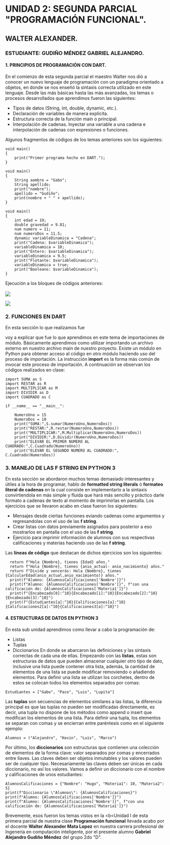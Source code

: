 # UNIDAD 2: SEGUNDA PARCIAL "PROGRAMACIÓN FUNCIONAL". 
## WALTER ALEXANDER.
### ESTUDIANTE: GUDIÑO MÉNDEZ GABRIEL ALEJANDRO.
#### 1. PRINCIPIOS DE PROGRAMACIÓN CON DART.
En el comienzo de esta segunda parcial el maestro Walter nos dió a conocer un nuevo lenguaje de programación con un paradigma orientado a objetos, en donde se nos enseñó la sintaxis correcta utilizado en este lenguaje. Desde las más básicas hasta las más avanzadas, los temas o procesos desarrollados que aprendimos fueron las siguientes:

  - Tipos de datos (String, int, double, dynamic, etc.).
  - Declaración de variables de manera explícita.
  - Estructura correcta de la función main o principal.
  - Interpolación de cadenas. Inyectar una variable a una cadena e interpolación de cadenas con expresiones o funciones.
  
  Algunos fragmentos de códigos de los temas anteriores son los siguientes:
~~~
void main()
{
    print("Primer programa hecho en DART.");
}
~~~

~~~
void main()
{
    String aombre = "Gabo";
    String apellido;
    print("nombre");
    apellido = "Gudiño";
    print(nombre + " " + apellido);
}
~~~

~~~
void main()
{
    int edad = 19;
    double gravedad = 9.81;
    num numero = 11;
    num numeroDos = 11.5;
    dynamic variableDinamica = "Cadena";
    print("Cadena: $variableDinamica");
    variableDinamica = 10;
    print("Entero: $variableDinamica");
    variableDinamica = 9.5;
    print("Flotante: $variableDinamica");
    variableDinamica = true;
    print("Booleano: $variableDinamica");
}
~~~
Ejecución a los bloques de códigos anteriores:<br><br>
![](https://i.imgur.com/tPPBRqv.png)

![](https://i.imgur.com/ofqvjED.png)
  
### 2. FUNCIONES EN DART
En esta sección lo que realizamos fue 

voy a explicar que fue lo que aprendimos en este tema de importaciones de módulo. Básicamente aprendimos como utilizar importando un archivo externo en nuestro archivo main de nuestro proyecto. Existe un módulo en Python para obtener acceso al código en otro módulo haciendo uso del proceso de importación. La instrucción <b>import</b> es la forma más común de invocar este proceso de importación. A continuación se observan los códigos realizados en clase:
~~~
import SUMA as S
import RESTAR as R
import MULTIPLICAR as M
import DIVIDIR as D
import CUADRADO as C

if __name__ == "__main__":

    NumeroUno = 15
    NumeroDos = 10
    print("SUMA:",S.sumar(NumeroUno,NumeroDos))
    print("RESTAR:",R.restar(NumeroUno,NumeroDos))
    print("MULTIPLICAR:",M.Multiplicar(NumeroUno,NumeroDos))
    print("DIVIDIR:",D.Dividir(NumeroUno,NumeroDos))
    print("ELEVAR EL PRIMER NUMERO AL CUADRADO:",C.Cuadrado(NumeroUno))
    print("ELEVAR EL SEGUNDO NUMERO AL CUADRADO:", C.Cuadrado(NumeroDos))  
~~~

 ### 3. MANEJO DE LAS F STRING EN PYTHON 3
En esta sección se abordaron muchos temas demasiado interesantes y útiles a la hora de programar, hablo de <b>formatted string literals</b> ó <b>formateo literal de cadenas</b> en la cual consiste en implementarlo a la sintaxis convirtiendola en más simple y fluida que hará más sencillo y práctico darle formato a cadenas de texto al momento de imprimirlas en pantalla.
Los ejercicios que se llevaron acabo en clase fueron los siguientes:

  - Mensajes desde ciertas funciones eviando cadenas como argumentos y regresandolas con el uso de las <b>f string</b>.
  - Crear listas con datos previamente asignados para posterior a eso mostrarlos en pantalla con el uso de las <b>f string</b>.
  - Ejercicio para imprimir información de alumnos con sus respectivas calificaciones y materias haciendo uso de las <b>f string</b>.
  
Las <b>líneas de código</b> que destacan de dichos ejercicios son los siguientes:
  
~~~
  return f"Hola {Nombre}, tienes {Edad} años."
  return f"Hola {Nombre}, tienes {anio_actual- anio_nacimiento} años."
  return f"Divide y vencerás: Hola {Nombre}, tienes {CalcularEdad(anio_actual,anio_nacimiento)} años."
  print(f"Alumno: {AlumnosCalificaciones['Nombre']}")
  print(f"Alumno: {AlumnosCalificaciones['Nombre']}", f"con una calificación de: {AlumnosCalificaciones['Materia1']}")
  print(f"{Encabezado[0]:^10}{Encabezado[1]:^10}{Encabezado[2]:^10} {Encabezado[3]:^10}")
  print(f"{Estudiantes[a]:^10}{Calificaciones[a]:^10}{Calificaciones2[a]:^10}{Calificaciones3[a]:^10}")
~~~
  
#### 4. ESTRUCTURAS DE DATOS EN PYTHON 3
En esta sub unidad aprendimos como llevar a cabo la programación de:
  - Listas
  - Tuplas
  - Diccionarios
En donde se abarcaron las definiciones y las sintaxis correctas de cada una de ellas. Empezando con las <b>listas</b>, estas son estructuras de datos que pueden almacenar cualquier otro tipo de dato, inclusive una lista puede contener otra lista, además, la cantidad de elementos de una lista se puede modificar removiendo o añadiendo elementos. Para definir una lista se utilizan los corchetes, dentro de estos se colocan todos los elementos separados por comas:
~~~
Estudiantes = ["Gabo", "Paco", "Luis", "Lupita"]
~~~
  Las <b>tuplas</b> son secuencias de elementos similares a las listas, la diferencia principal es que las tuplas no pueden ser modificadas directamente, es decir, una tupla no dispone de los métodos como append o insert que modifican los elementos de una lista. Para definir una tupla, los elementos se separan con comas y se encierran entre paréntesis como en el siguiente ejemplo:
~~~
Alumnos = ("Alejandro", "Kevin", "Luis", "Marco")
~~~
  Por último, los <b>diccionarios</b> son estructuras que contienen una colección de elementos de la forma clave: valor separados por comas y encerrados entre llaves. Las claves deben ser objetos inmutables y los valores pueden ser de cualquier tipo. Necesariamente las claves deben ser únicas en cada diccionario, no así los valores.
Vamos a definir un diccionario con el nombre y calificaciones de unos estudiantes:
~~~
AlumnosCalificaciones = {"Nombre": "Hugo", "Materia1": 10, "Materia2": 5}
print(f"Diccionario \"Alumnos\": {AlumnosCalificaciones}")
print(f"Alumno: {AlumnosCalificaciones['Nombre']}")
print(f"Alumno: {AlumnosCalificaciones['Nombre']}", f"con una calificación de: {AlumnosCalificaciones['Materia1']}")
~~~
  Brevemente, esos fueron los temas vistos en la <b<Unidad I</b> de esta primera parcial de nuestra clase <b>Programación funcional</b> llevada acabo por el docente <b>Walter Alexander Mata Lopez</b> en nuestra carrera profesional de Ingenería en computación inteligente, por el presente alumno <b>Gabriel Alejandro Gudiño Méndez</b> del grupo 2do "D".
